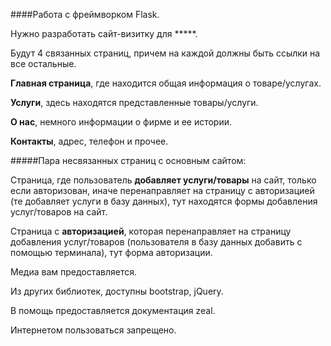 ####Работа с фреймворком Flask.

Нужно разработать сайт-визитку для *****.

Будут 4 связанных страниц, причем на каждой должны быть ссылки на все остальные.

**Главная страница**, где находится общая информация о товаре/услугах.

**Услуги**, здесь находятся представленные товары/услуги.

**О нас**, немного информации о фирме и ее истории.

**Контакты**, адрес, телефон и прочее.

#####Пара несвязанных страниц с основным сайтом:

Страница, где пользователь **добавляет услуги/товары** на сайт, только если
авторизован, иначе перенаправляет на страницу с авторизацией (те добавляет
услуги в базу данных), тут находятся формы добавления услуг/товаров на сайт.

Страница с **авторизацией**, которая перенаправляет на страницу добавления
услуг/товаров (пользователя в базу данных добавить с помощью терминала),
тут форма авторизации.

Медиа вам предоставляется.

Из других библиотек, доступны bootstrap, jQuery.

В помощь предоставляется документация zeal.

Интернетом пользоваться запрещено.